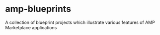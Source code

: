 # amp-blueprints
A collection of blueprint projects which illustrate various features of AMP Marketplace applications
